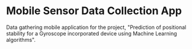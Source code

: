 # Mobile Sensor Data Collection App
Data gathering mobile application for the project, "Prediction of positional stability for a Gyroscope incorporated device using Machine Learning algorithms".
